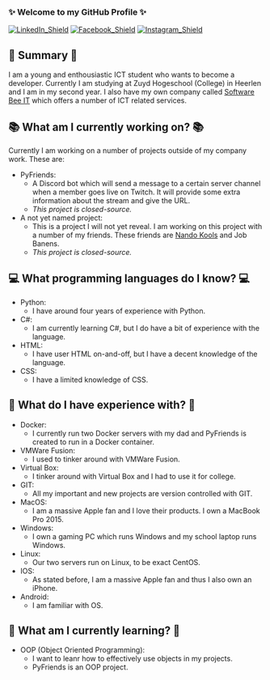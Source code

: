 ### ✨ Welcome to my GitHub Profile ✨
[![LinkedIn_Shield](https://img.shields.io/badge/LinkedIn-0077b5?style=for-the-badge&logo=linkedin)](https://www.linkedin.com/in/sebastiaan-bij/)
[![Facebook_Shield](https://img.shields.io/badge/Facebook-ffffff?style=for-the-badge&logo=facebook)](https://www.facebook.com/sebastiaan.bij)
[![Instagram_Shield](https://img.shields.io/badge/Instagram-ffffff?style=for-the-badge&logo=instagram)](https://www.instagram.com/sebastiaan_bij/)
## 📖 Summary 📖
I am a young and enthousiastic ICT student who wants to become a developer. Currently I am studying at Zuyd Hogeschool (College) in Heerlen and I am in my second year. I also have my own company called [Software Bee IT](https://software-bee-it.nl) which offers a number of ICT related services.

## 📚 What am I currently working on? 📚
Currently I am working on a number of projects outside of my company work. These are:
- PyFriends:
  - A Discord bot which will send a message to a certain server channel when a member goes live on Twitch. It will provide some extra information about the stream and give the URL.
  - *This project is closed-source.*
- A not yet named project:
  - This is a project I will not yet reveal. I am working on this project with a number of my friends. These friends are [Nando Kools](https://github.com/BlaxadowFire) and Job Banens.
  - *This project is closed-source.*

## 💻 What programming languages do I know? 💻
- Python:
  - I have around four years of experience with Python.
- C#:
  - I am currently learning C#, but I do have a bit of experience with the language.
- HTML:
  - I have user HTML on-and-off, but I have a decent knowledge of the language.
- CSS:
  - I have a limited knowledge of CSS.

## 🔧 What do I have experience with? 🔧
- Docker:
  - I currently run two Docker servers with my dad and PyFriends is created to run in a Docker container.
- VMWare Fusion:
  - I used to tinker around with VMWare Fusion.
- Virtual Box:
  - I tinker around with Virtual Box and I had to use it for college.
- GIT:
  - All my important and new projects are version controlled with GIT.
- MacOS:
  - I am a massive Apple fan and I love their products. I own a MacBook Pro 2015.
- Windows:
  - I own a gaming PC which runs Windows and my school laptop runs Windows.
- Linux:
  - Our two servers run on Linux, to be exact CentOS.
- IOS:
  - As stated before, I am a massive Apple fan and thus I also own an iPhone.
- Android:
  - I am familiar with OS.

## 🔣 What am I currently learning? 🔣
- OOP (Object Oriented Programming):
  - I want to leanr how to effectively use objects in my projects.
  - PyFriends is an OOP project.
